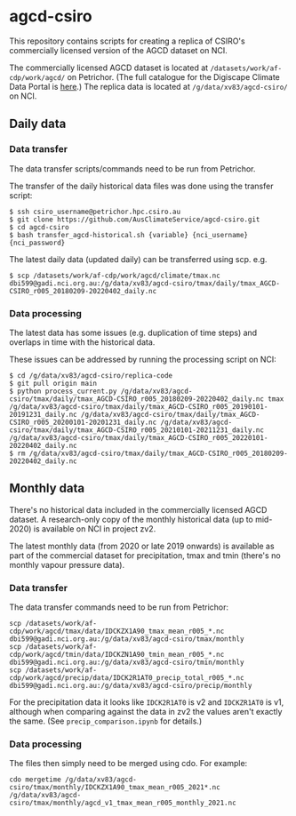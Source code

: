 # agcd-csiro

This repository contains scripts for creating a replica of CSIRO's commercially licensed version of the AGCD dataset on NCI.

The commercially licensed AGCD dataset is located at `/datasets/work/af-cdp/work/agcd/` on Petrichor.
(The full catalogue for the Digiscape Climate Data Portal is [here](https://data-cbr.it.csiro.au/thredds/catalog/catch_all/Digiscape_Climate_Data_Portal/catalog.html).)
The replica data is located at `/g/data/xv83/agcd-csiro/` on NCI.

## Daily data

### Data transfer

The data transfer scripts/commands need to be run from Petrichor.

The transfer of the daily historical data files was done using the transfer script:
```
$ ssh csiro_username@petrichor.hpc.csiro.au
$ git clone https://github.com/AusClimateService/agcd-csiro.git
$ cd agcd-csiro
$ bash transfer_agcd-historical.sh {variable} {nci_username} {nci_password}
```

The latest daily data (updated daily) can be transferred using scp. e.g.
```
$ scp /datasets/work/af-cdp/work/agcd/climate/tmax.nc dbi599@gadi.nci.org.au:/g/data/xv83/agcd-csiro/tmax/daily/tmax_AGCD-CSIRO_r005_20180209-20220402_daily.nc
```

### Data processing

The latest data has some issues (e.g. duplication of time steps) and
overlaps in time with the historical data.

These issues can be addressed by running the processing script on NCI:

```
$ cd /g/data/xv83/agcd-csiro/replica-code
$ git pull origin main
$ python process_current.py /g/data/xv83/agcd-csiro/tmax/daily/tmax_AGCD-CSIRO_r005_20180209-20220402_daily.nc tmax /g/data/xv83/agcd-csiro/tmax/daily/tmax_AGCD-CSIRO_r005_20190101-20191231_daily.nc /g/data/xv83/agcd-csiro/tmax/daily/tmax_AGCD-CSIRO_r005_20200101-20201231_daily.nc /g/data/xv83/agcd-csiro/tmax/daily/tmax_AGCD-CSIRO_r005_20210101-20211231_daily.nc /g/data/xv83/agcd-csiro/tmax/daily/tmax_AGCD-CSIRO_r005_20220101-20220402_daily.nc
$ rm /g/data/xv83/agcd-csiro/tmax/daily/tmax_AGCD-CSIRO_r005_20180209-20220402_daily.nc
```

## Monthly data

There's no historical data included in the commercially licensed AGCD dataset.
A research-only copy of the monthly historical data (up to mid-2020) is available on NCI in project zv2.

The latest monthly data (from 2020 or late 2019 onwards) is available as part of the commercial dataset
for precipitation, tmax and tmin (there's no monthly vapour pressure data).

### Data transfer

The data transfer commands need to be run from Petrichor:
```
scp /datasets/work/af-cdp/work/agcd/tmax/data/IDCKZX1A90_tmax_mean_r005_*.nc dbi599@gadi.nci.org.au:/g/data/xv83/agcd-csiro/tmax/monthly
scp /datasets/work/af-cdp/work/agcd/tmin/data/IDCKZN1A90_tmin_mean_r005_*.nc dbi599@gadi.nci.org.au:/g/data/xv83/agcd-csiro/tmin/monthly
scp /datasets/work/af-cdp/work/agcd/precip/data/IDCK2R1AT0_precip_total_r005_*.nc dbi599@gadi.nci.org.au:/g/data/xv83/agcd-csiro/precip/monthly
```

For the precipitation data it looks like `IDCK2R1AT0` is v2 and `IDCKZR1AT0` is v1,
although when comparing against the data in zv2 the values aren't exactly the same.
(See `precip_comparison.ipynb` for details.)

### Data processing

The files then simply need to be merged using cdo. For example:
```
cdo mergetime /g/data/xv83/agcd-csiro/tmax/monthly/IDCKZX1A90_tmax_mean_r005_2021*.nc /g/data/xv83/agcd-csiro/tmax/monthly/agcd_v1_tmax_mean_r005_monthly_2021.nc
```

